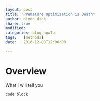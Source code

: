 ```yaml
---
layout: post
title: "Premature Optimization is Death"
author: dixon_dick
share: true
modified:
categories: blog howTo
tags:	[methods]
date:   2016-12-08T12:00:00

---
```


# Overview

What I will tell you

~~~
code block
~~~


